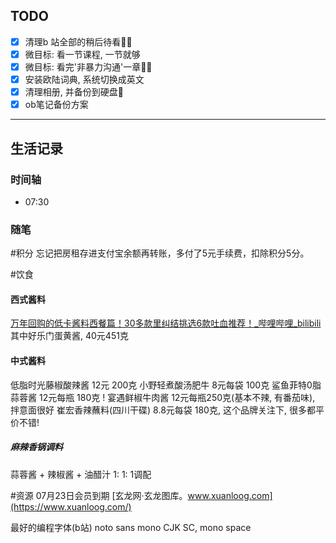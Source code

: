 ## TODO

- [x] 清理b 站全部的稍后待看🍅🍅
- [x] 微目标: 看一节课程, 一节就够
- [x] 微目标: 看完'非暴力沟通'一章🍅🍅
- [x] 安装欧陆词典, 系统切换成英文
- [x] 清理相册, 并备份到硬盘🍅
- [x] ob笔记备份方案

----
## 生活记录

### 时间轴
- 07:30 


### 随笔
#积分
忘记把房租存进支付宝余额再转账，多付了5元手续费，扣除积分5分。

#饮食
#### 西式酱料
[万年回购的低卡酱料西餐篇！30多款里纠结挑选6款吐血推荐！_哔哩哔哩_bilibili](https://www.bilibili.com/video/BV1cq4y147Tx?spm_id_from=333.1007.top_right_bar_window_view_later.content.click)
其中好乐门蛋黄酱, 40元451克

#### 中式酱料
低脂时光藤椒酸辣酱 12元 200克
小野轻煮酸汤肥牛 8元每袋 100克
鲨鱼菲特0脂蒜蓉酱 12元每瓶 180克 !
宴遇鲜椒牛肉酱  12元每瓶250克(基本不辣, 有番茄味), 拌意面很好
崔宏香辣蘸料(四川干碟) 8.8元每袋 180克, 这个品牌关注下, 很多都平价不错!


##### 麻辣香锅调料
蒜蓉酱 + 辣椒酱 + 油醋汁 1: 1: 1调配


#资源
07月23日会员到期
[玄龙网·玄龙图库。www.xuanloog.com](https://www.xuanloog.com/)

最好的编程字体(b站)
noto sans mono CJK SC, mono space
